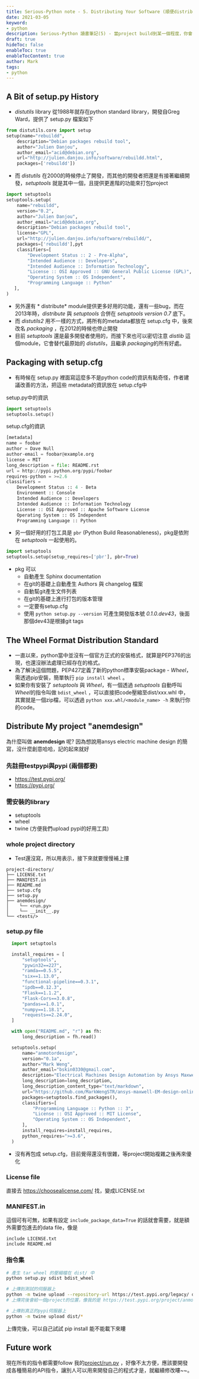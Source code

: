```yaml
---
title: Serious-Python note - 5. Distributing Your Software (順便distributing我的project "anmotordesign" 到pypi上)
date: 2021-03-05
keyword:
- python
description: Serious-Python 讀書筆記(5) - 當project build到某一個程度，你會希望能有一個方便安裝的方式提供給終端的使用者，在python當中提供了許多工具來完成這個部分，通常都會放在 setup.py 中，接下來就來好好探討這個部分，順便distributing我的project "anmotordesign" 到pypi上。
draft: true
hideToc: false
enableToc: true
enableTocContent: true
author: Mark
tags:
- python
---
```


## A Bit of setup.py History
- *distutils* library 從1988年就存在python standard library，開發自Greg Ward，提供了 setup.py 檔案如下
```python
from distutils.core import setup
setup(name="rebuildd",
    description="Debian packages rebuild tool",
    author="Julien Danjou",
    author_email="acid@debian.org",
    url="http://julien.danjou.info/software/rebuildd.html",
    packages=['rebuildd'])
```
- 而 *distutils* 在2000的時候停止了開發，而其他的開發者把還是有接著繼續開發，*setuptools* 就是其中一個，且提供更進階的功能來打包project

```python
import setuptools
setuptools.setup(
    name="rebuildd",
    version="0.2",
    author="Julien Danjou",
    author_email="acid@debian.org",
    description="Debian packages rebuild tool",
    license="GPL",
    url="http://julien.danjou.info/software/rebuildd/",
    packages=['rebuildd'],pyt
    classifiers=[
        "Development Status :: 2 - Pre-Alpha",
        "Intended Audience :: Developers",
        "Intended Audience :: Information Technology",
        "License :: OSI Approved :: GNU General Public License (GPL)",
        "Operating System :: OS Independent",
        "Programming Language :: Python"
   ],
)

```
- 另外還有 * distribute* module提供更多好用的功能，還有一些bug，而在2013年時，*distribute* 與 *setuptools* 合併在 *setuptools version 0.7* 底下。
- 而 *distutils2* 用不一樣的方式，將所有的metadata都放在 setup.cfg 中，後來改名 *packaging* ，在2012的時候也停止開發
- 目前 *setuptools* 還是最多開發者使用的，而接下來也可以密切注意 *distlib* 這個module，它會替代最原始的 *distutils*，且繼承 *packaging*的所有好處。

## Packaging with setup.cfg
- 有時候在 setup.py 裡面寫這麼多不是python code的資訊有點奇怪，作者建議改善的方法，把這些 metadata的資訊放在 setup.cfg中

setup.py中的資訊

```python
import setuptools
setuptools.setup()
```

setup.cfg的資訊

```python
[metadata]
name = foobar
author = Dave Null
author-email = foobar@example.org
license = MIT
long_description = file: README.rst
url = http://pypi.python.org/pypi/foobar
requires-python = >=2.6
classifiers =
    Development Status :: 4 - Beta
    Environment :: Console
    Intended Audience :: Developers
    Intended Audience :: Information Technology
    License :: OSI Approved :: Apache Software License
    Operating System :: OS Independent
    Programming Language :: Python
```
- 另一個好用的打包工具是 `pbr` (Python Build Reasonableness)，pkg是依附在 *setuptools* 一起使用的。

```python
import setuptools
setuptools.setup(setup_requires=['pbr'], pbr=True)
```
- pkg 可以
    -  自動產生 Sphinx documentation
    - 在git的基礎上自動產生 Authors 與 changelog 檔案
    - 自動幫git產生文件列表
    - 在git的基礎上進行打包的版本管理
    - 一定要有setup.cfg
    - 使用 `python setup.py --version` 可產生開發版本號 *0.1.0.dev43*，後面那個dev43是根據git tags

## The Wheel Format Distribution Standard
- 一直以來，python當中並沒有一個官方正式的安裝格式，就算是PEP376的出現，也還沒辦法處理已經存在的格式。
- 為了解決這個問題，PEP427定義了新的python標準安裝package - *Wheel*，需透過pip安裝，簡單執行 `pip install wheel` 。
- 如果你有安裝了 *setuptools* 與 *Wheel*，有一個透過 *setuptools* 自動呼叫*Wheel*的指令叫做 `bdist_wheel` ，可以直接把code壓縮至dist/xxx.whl 中，其實就是一個zip檔，可以透過 `python xxx.whl/<module_name> -h`  來執行你的code。



## Distribute My project "anemdesign"

為什麼叫做 **anemdesign** 呢?  因為想說用ansys electric machine design 的簡寫，沒什麼創意哈哈，記的起來就好

### 先註冊testpypi與pypi (兩個都要)

- https://test.pypi.org/
- https://pypi.org/

### 需安裝的library

- setuptools
- wheel
- twine (方便我們upload pypi的好用工具)

### whole project directory

- Test還沒寫，所以用<tests/>表示，接下來就要慢慢補上摟

```
project-directory/
├── LICENSE.txt
├── MANIFEST.in
├── README.md
├── setup.cfg
├── setup.py
├── anemdesign/
│    └── <run.py>
│    └── __init__.py
└── <tests/>
```

### setup.py file

```python
  import setuptools

  install_requires = [
      "setuptools",
      "pywin32==227",
      "ramda==0.5.5",
      "six==1.13.0",
      "functional-pipeline==0.3.1",
      "ipdb==0.12.3",
      "Flask==1.1.2",
      "Flask-Cors==3.0.8",
      "pandas==1.0.1",
      "numpy==1.18.1",
      "requests==2.24.0",
  ]

  with open("README.md", "r") as fh:
      long_description = fh.read()

  setuptools.setup(
      name="anmotordesign",
      version="0.1a",
      author="Mark Weng",
      author_email="bskin0330@gmail.com",
      description="Electrical Machines Design Automation by Ansys Maxwell Script",
      long_description=long_description,
      long_description_content_type="text/markdown",
      url="https://github.com/MarkWengSTR/ansys-maxwell-EM-design-online",
      packages=setuptools.find_packages(),
      classifiers=[
          "Programming Language :: Python :: 3",
          "License :: OSI Approved :: MIT License",
          "Operating System :: OS Independent",
      ],
      install_requires=install_requires,
      python_requires=">=3.6",
  )
```

- 沒有再包成 setup.cfg，目前覺得還沒有很雜，等project開始複雜之後再來優化

### License file

直接去 https://choosealicense.com/ 找，變成LICENSE.txt

### MANIFEST.in

這個可有可無，如果有設定 `include_package_data=True` 的話就會需要，就是額外需要包進去的data file，像是

```
include LICENSE.txt
include README.md
```

### 指令集

```bash
# 產生 tar wheel 的壓縮檔在 dist/ 中
python setup.py sdist bdist_wheel

# 上傳到測試的伺服器上
python -m twine upload --repository-url https://test.pypi.org/legacy/ dist/* 
# 上傳完後會給一個project的位置，像我的是 https://test.pypi.org/project/anmotordesign/

# 上傳到真正的pypi伺服器上
python -m twine upload dist/*
```

上傳完後，可以自己試試 pip install <project> 能不能載下來瞜

## Future work

現在所有的指令都需要follow 我的[project/run.py](https://github.com/MarkWengSTR/ansys-maxwell-EM-design-online/blob/master/anmotordesign/run.py) ，好像不太方便，應該要開發成各種簡易的API指令，讓別人可以用來開發自己的程式才是，就繼續修改瞜~~。